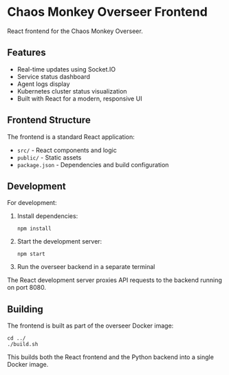 # Chaos Monkey Overseer Frontend

React frontend for the Chaos Monkey Overseer.

## Features

- Real-time updates using Socket.IO
- Service status dashboard
- Agent logs display
- Kubernetes cluster status visualization
- Built with React for a modern, responsive UI

## Frontend Structure

The frontend is a standard React application:

- `src/` - React components and logic
- `public/` - Static assets
- `package.json` - Dependencies and build configuration

## Development

For development:

1. Install dependencies:
   ```
   npm install
   ```

2. Start the development server:
   ```
   npm start
   ```

3. Run the overseer backend in a separate terminal

The React development server proxies API requests to the backend running on port 8080.

## Building

The frontend is built as part of the overseer Docker image:

```
cd ../
./build.sh
```

This builds both the React frontend and the Python backend into a single Docker image. 